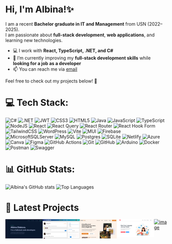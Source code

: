 # Hi, I'm Albina!✨

I am a recent **Bachelor graduate in IT and Management** from USN (2022–2025).  
I am passionate about **full-stack development**, **web applications**, and learning new technologies.  

- 💻 I work with **React, TypeScript, .NET, and C#**  
- 🌱 I’m currently improving my **full-stack development skills** while **looking for a job as a developer**  
- 📫 You can reach me via [email](mailto:dyakovabina@gmail.com)  

Feel free to check out my projects below! 🚀



# 💻 Tech Stack:
![C#](https://img.shields.io/badge/c%23-blue?style=for-the-badge&logo=csharp&logoColor=white)
![.NET](https://img.shields.io/badge/.NET-blue?style=for-the-badge&logo=.net&logoColor=white)
![JWT](https://img.shields.io/badge/JWT-blue?style=for-the-badge&logo=JSON%20web%20tokens&logoColor=white)
![CSS3](https://img.shields.io/badge/css3-blue?style=for-the-badge&logo=css3&logoColor=white)
![HTML5](https://img.shields.io/badge/html5-blue?style=for-the-badge&logo=html5&logoColor=white)
![Java](https://img.shields.io/badge/java-blue?style=for-the-badge&logo=openjdk&logoColor=white)
![JavaScript](https://img.shields.io/badge/javascript-blue?style=for-the-badge&logo=javascript&logoColor=white)
![TypeScript](https://img.shields.io/badge/typescript-blue?style=for-the-badge&logo=typescript&logoColor=white)
![NodeJS](https://img.shields.io/badge/node.js-blue?style=for-the-badge&logo=node.js&logoColor=white)
![React](https://img.shields.io/badge/react-blue?style=for-the-badge&logo=react&logoColor=white)
![React Query](https://img.shields.io/badge/React%20Query-blue?style=for-the-badge&logo=react%20query&logoColor=white)
![React Router](https://img.shields.io/badge/React_Router-blue?style=for-the-badge&logo=react-router&logoColor=white)
![React Hook Form](https://img.shields.io/badge/React%20Hook%20Form-blue?style=for-the-badge&logo=reacthookform&logoColor=white)
![TailwindCSS](https://img.shields.io/badge/tailwindcss-blue?style=for-the-badge&logo=tailwind-css&logoColor=white)
![WordPress](https://img.shields.io/badge/WordPress-blue?style=for-the-badge&logo=WordPress&logoColor=white)
![Vite](https://img.shields.io/badge/vite-blue?style=for-the-badge&logo=vite&logoColor=white)
![MUI](https://img.shields.io/badge/MUI-blue?style=for-the-badge&logo=mui&logoColor=white)
![Firebase](https://img.shields.io/badge/firebase-blue?style=for-the-badge&logo=firebase&logoColor=white)
![MicrosoftSQLServer](https://img.shields.io/badge/Microsoft%20SQL%20Server-blue?style=for-the-badge&logo=microsoft%20sql%20server&logoColor=white)
![MySQL](https://img.shields.io/badge/mysql-blue?style=for-the-badge&logo=mysql&logoColor=white)
![Postgres](https://img.shields.io/badge/postgres-blue?style=for-the-badge&logo=postgresql&logoColor=white)
![SQLite](https://img.shields.io/badge/sqlite-blue?style=for-the-badge&logo=sqlite&logoColor=white)
![Netlify](https://img.shields.io/badge/netlify-blue?style=for-the-badge&logo=netlify&logoColor=white)
![Azure](https://img.shields.io/badge/azure-blue?style=for-the-badge&logo=microsoftazure&logoColor=white)
![Canva](https://img.shields.io/badge/Canva-blue?style=for-the-badge&logo=Canva&logoColor=white)
![Figma](https://img.shields.io/badge/figma-blue?style=for-the-badge&logo=figma&logoColor=white)
![GitHub Actions](https://img.shields.io/badge/github%20actions-blue?style=for-the-badge&logo=githubactions&logoColor=white)
![Git](https://img.shields.io/badge/git-blue?style=for-the-badge&logo=git&logoColor=white)
![GitHub](https://img.shields.io/badge/github-blue?style=for-the-badge&logo=github&logoColor=white)
![Arduino](https://img.shields.io/badge/Arduino-blue?style=for-the-badge&logo=Arduino&logoColor=white)
![Docker](https://img.shields.io/badge/docker-blue?style=for-the-badge&logo=docker&logoColor=white)
![Postman](https://img.shields.io/badge/Postman-blue?style=for-the-badge&logo=postman&logoColor=white)
![Swagger](https://img.shields.io/badge/Swagger-blue?style=for-the-badge&logo=swagger&logoColor=white)

# 📊 GitHub Stats:

![Albina's GitHub stats](https://github-readme-stats.vercel.app/api?username=Bina28&show_icons=true&theme=tokyonight)
![Top Languages](https://github-readme-stats.vercel.app/api/top-langs/?username=Bina28&layout=compact&theme=tokyonight)

# 🚀 Latest Projects
<div style="display: flex; justify-content: center; gap: 50; margin-top: 30;">
  <a href="https://github.com/Bina28/portfolio">
    <img src="images/portfolio.png" width="160" />
  </a>
  <a href="https://github.com/Bina28/studybuddy">
    <img src="images/studybuddy.png" width="160" />
  </a>
  <a href="https://github.com/Bina28/omnifood">
    <img src="images/omnifood.png" width="160" />
  </a>
  <a href="https://github.com/Bina28/languagelearningapp">
    <img src="images/lla.png" width="160" />
  </a>
  <a href="https://animated-gelato-8a2e41.netlify.app/mixer">
  <img width="2502" height="1324" alt="image" src="https://github.com/user-attachments/assets/994461a1-c3b0-4eef-8d95-6a1bca09a143" />
 </a>
</div>




